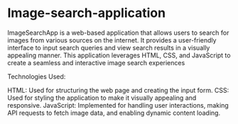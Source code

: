 # Image-search-application
ImageSearchApp is a web-based application that allows users to search for images from various sources on the internet. It provides a user-friendly interface to input search queries and view search results in a visually appealing manner. This application leverages HTML, CSS, and JavaScript to create a seamless and interactive image search experiences 


Technologies Used:

HTML: Used for structuring the web page and creating the input form.
CSS: Used for styling the application to make it visually appealing and responsive.
JavaScript: Implemented for handling user interactions, making API requests to fetch image data, and enabling dynamic content loading.
